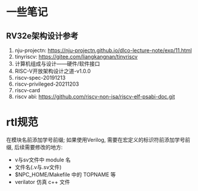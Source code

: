 # 一些笔记

## RV32e架构设计参考
1. nju-projectn: https://nju-projectn.github.io/dlco-lecture-note/exp/11.html
2. tinyriscv: https://gitee.com/liangkangnan/tinyriscv
3. 计算机组成与设计——硬件/软件接口
4. RISC-V开放架构设计之道-v1.0.0
5. riscv-spec-20191213
6. riscv-privileged-20211203
7. riscv-card
8. riscv abi: https://github.com/riscv-non-isa/riscv-elf-psabi-doc.git

# rtl规范
在模块名前添加学号前缀; 如果使用Verilog, 需要在宏定义的标识符前添加学号前缀, 后续需要修改的地方:
- v与sv文件中 module 名
- 文件名(.v与.sv文件)
- $NPC_HOME/Makefile 中的 TOPNAME 等
- verilator 仿真 c++ 文件
